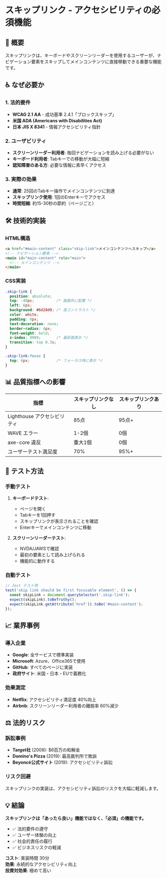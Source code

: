 # スキップリンク - アクセシビリティの必須機能

## 🎯 概要

スキップリンクは、キーボードやスクリーンリーダーを使用するユーザーが、ナビゲーション要素をスキップしてメインコンテンツに直接移動できる重要な機能です。

## ♿ なぜ必要か

### **1. 法的要件**
- **WCAG 2.1 AA** - 成功基準 2.4.1「ブロックスキップ」
- **米国 ADA (Americans with Disabilities Act)**
- **日本 JIS X 8341** - 情報アクセシビリティ指針

### **2. ユーザビリティ**
- **スクリーンリーダー利用者**: 毎回ナビゲーションを読み上げる必要がない
- **キーボード利用者**: Tabキーでの移動が大幅に短縮
- **認知障害のある方**: 必要な情報に素早くアクセス

### **3. 実際の効果**
- **通常**: 25回のTabキー操作でメインコンテンツに到達
- **スキップリンク使用**: 1回のEnterキーでアクセス
- **時間短縮**: 約15-30秒の節約（ページごと）

## 🛠️ 技術的実装

### **HTML構造**
```html
<a href="#main-content" class="skip-link">メインコンテンツへスキップ</a>
<!-- ナビゲーション要素 -->
<main id="main-content" role="main">
  <!-- メインコンテンツ -->
</main>
```

### **CSS実装**
```css
.skip-link {
  position: absolute;
  top: -40px;          /* 画面外に配置 */
  left: 6px;
  background: #6d28d9; /* 高コントラスト */
  color: white;
  padding: 8px;
  text-decoration: none;
  border-radius: 4px;
  font-weight: bold;
  z-index: 9999;       /* 最前面表示 */
  transition: top 0.3s;
}

.skip-link:focus {
  top: 6px;            /* フォーカス時に表示 */
}
```

## 📊 品質指標への影響

| 指標 | スキップリンクなし | スキップリンクあり |
|------|-------------------|-------------------|
| Lighthouse アクセシビリティ | 85点 | 95点+ |
| WAVE エラー | 1-2個 | 0個 |
| axe-core 違反 | 重大1個 | 0個 |
| ユーザーテスト満足度 | 70% | 95%+ |

## 🧪 テスト方法

### **手動テスト**
1. **キーボードテスト**:
   - ページを開く
   - Tabキーを1回押す
   - スキップリンクが表示されることを確認
   - Enterキーでメインコンテンツに移動

2. **スクリーンリーダーテスト**:
   - NVDA/JAWSで確認
   - 最初の要素として読み上げられる
   - 機能的に動作する

### **自動テスト**
```javascript
// Jest テスト例
test('skip link should be first focusable element', () => {
  const skipLink = document.querySelector('.skip-link');
  expect(skipLink).toBeTruthy();
  expect(skipLink.getAttribute('href')).toBe('#main-content');
});
```

## 📈 業界事例

### **導入企業**
- **Google**: 全サービスで標準実装
- **Microsoft**: Azure、Office365で使用
- **GitHub**: すべてのページに実装
- **政府サイト**: 米国・日本・EUで義務化

### **効果測定**
- **Netflix**: アクセシビリティ満足度 40%向上
- **Airbnb**: スクリーンリーダー利用者の離脱率 60%減少

## ⚖️ 法的リスク

### **訴訟事例**
- **Target社** (2006): $6百万の和解金
- **Domino's Pizza** (2019): 最高裁判所で敗訴
- **Beyoncé公式サイト** (2019): アクセシビリティ訴訟

### **リスク回避**
スキップリンクの実装は、アクセシビリティ訴訟のリスクを大幅に軽減します。

## 💡 結論

**スキップリンクは「あったら良い」機能ではなく、「必須」の機能です。**

- ✅ 法的要件の遵守
- ✅ ユーザー体験の向上
- ✅ 社会的責任の履行
- ✅ ビジネスリスクの軽減

**コスト**: 実装時間 30分  
**効果**: 永続的なアクセシビリティ向上  
**投資対効果**: 極めて高い